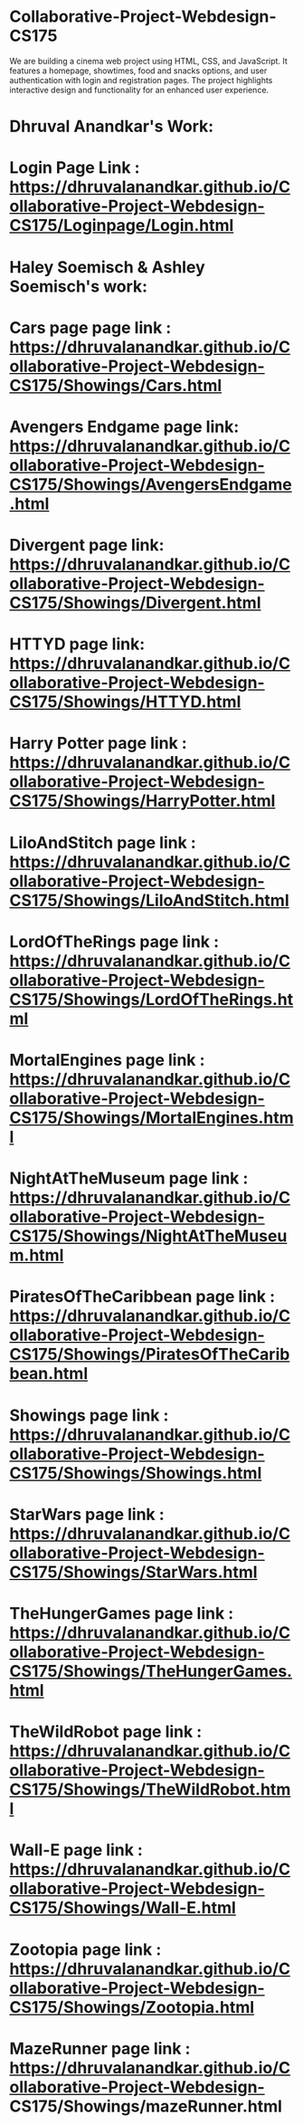 # Collaborative-Project-Webdesign-CS175
 We are building a cinema web project using HTML, CSS, and JavaScript. It features a homepage, showtimes, food and snacks options, and user authentication with login and registration pages. The project highlights interactive design and functionality for an enhanced user experience.
 
# Dhruval Anandkar's Work: 
# Login Page Link : https://dhruvalanandkar.github.io/Collaborative-Project-Webdesign-CS175/Loginpage/Login.html

# Haley Soemisch & Ashley Soemisch's work:
# Cars page page link : https://dhruvalanandkar.github.io/Collaborative-Project-Webdesign-CS175/Showings/Cars.html
# Avengers Endgame page link: https://dhruvalanandkar.github.io/Collaborative-Project-Webdesign-CS175/Showings/AvengersEndgame.html
# Divergent page link: https://dhruvalanandkar.github.io/Collaborative-Project-Webdesign-CS175/Showings/Divergent.html
# HTTYD page link: https://dhruvalanandkar.github.io/Collaborative-Project-Webdesign-CS175/Showings/HTTYD.html
# Harry Potter page link : https://dhruvalanandkar.github.io/Collaborative-Project-Webdesign-CS175/Showings/HarryPotter.html
# LiloAndStitch page link : https://dhruvalanandkar.github.io/Collaborative-Project-Webdesign-CS175/Showings/LiloAndStitch.html
# LordOfTheRings page link : https://dhruvalanandkar.github.io/Collaborative-Project-Webdesign-CS175/Showings/LordOfTheRings.html
# MortalEngines page link : https://dhruvalanandkar.github.io/Collaborative-Project-Webdesign-CS175/Showings/MortalEngines.html
# NightAtTheMuseum page link : https://dhruvalanandkar.github.io/Collaborative-Project-Webdesign-CS175/Showings/NightAtTheMuseum.html
# PiratesOfTheCaribbean page link : https://dhruvalanandkar.github.io/Collaborative-Project-Webdesign-CS175/Showings/PiratesOfTheCaribbean.html
# Showings page link : https://dhruvalanandkar.github.io/Collaborative-Project-Webdesign-CS175/Showings/Showings.html
# StarWars page link : https://dhruvalanandkar.github.io/Collaborative-Project-Webdesign-CS175/Showings/StarWars.html
# TheHungerGames page link : https://dhruvalanandkar.github.io/Collaborative-Project-Webdesign-CS175/Showings/TheHungerGames.html
# TheWildRobot page link : https://dhruvalanandkar.github.io/Collaborative-Project-Webdesign-CS175/Showings/TheWildRobot.html
# Wall-E page link : https://dhruvalanandkar.github.io/Collaborative-Project-Webdesign-CS175/Showings/Wall-E.html
# Zootopia page link : https://dhruvalanandkar.github.io/Collaborative-Project-Webdesign-CS175/Showings/Zootopia.html
# MazeRunner page link : https://dhruvalanandkar.github.io/Collaborative-Project-Webdesign-  CS175/Showings/mazeRunner.html












